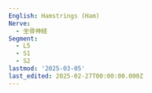 ```yaml
---
English: Hamstrings (Ham)
Nerve:
  - 坐骨神経
Segment:
  - L5
  - S1
  - S2
lastmod: '2025-03-05'
last_edited: 2025-02-27T00:00:00.000Z
---
```



